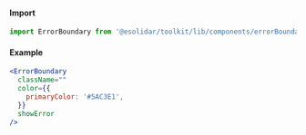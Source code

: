 #### Import

```js static
import ErrorBoundary from '@esolidar/toolkit/lib/components/errorBoundary';
```

#### Example

```jsx
<ErrorBoundary
  className=""
  color={{
    primaryColor: '#5AC3E1',
  }}
  showError
/>
```
